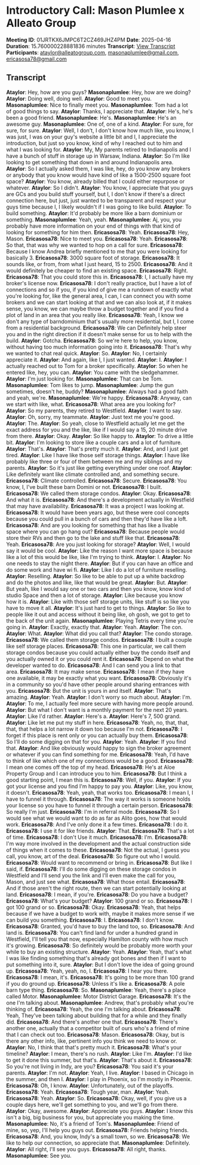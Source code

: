 # Introductory Call: Mason Plumlee x Alleato Group
**Meeting ID**: 01JRTKX6JMPC6T2CZ469JHZ4PM
**Date**: 2025-04-16
**Duration**: 15.760000228881836 minutes
**Transcript**: [View Transcript](https://app.fireflies.ai/view/01JRTKX6JMPC6T2CZ469JHZ4PM)
**Participants**: ataylor@alleatogroup.com, masonaplumlee@gmail.com, ericasosa78@gmail.com

## Transcript
**Ataylor**: Hey, how are you guys?
**Masonaplumlee**: Hey, how are we doing?
**Ataylor**: Doing well, doing well.
**Ataylor**: Good to meet you.
**Masonaplumlee**: Nice to finally meet you.
**Masonaplumlee**: Tom had a lot of good things to say.
**Ataylor**: Thanks, I appreciate that.
**Ataylor**: He's, he's been a good friend.
**Masonaplumlee**: He's.
**Masonaplumlee**: He's an awesome guy.
**Masonaplumlee**: One of, one of a kind.
**Ataylor**: For sure, for sure, for sure.
**Ataylor**: Well, I don't, I don't know how much like, you know, I was just, I was on your guy's website a little bit and I, I appreciate the introduction, but just so you know, kind of why I reached out to him and what I was looking for.
**Ataylor**: My, My parents retired to Indianapolis and I have a bunch of stuff in storage up in Warsaw, Indiana.
**Ataylor**: So I'm like looking to get something that down in and around Indianapolis area.
**Ataylor**: So I actually asked them, I was like, hey, do you know any brokers or anybody that you know would have kind of like a 1500-2500 square foot space?
**Ataylor**: You know, already billed that I could either repurpose or whatever.
**Ataylor**: So I didn't.
**Ataylor**: You know, I appreciate that you guys are GCs and you build stuff yourself, but I, I don't know if there's a direct connection here, but just, just wanted to be transparent and respect your guys time because I, I likely wouldn't if I was going to like build.
**Ataylor**: To build something.
**Ataylor**: It'd probably be more like a barn dominium or something.
**Masonaplumlee**: Yeah, yeah.
**Masonaplumlee**: Aj, you, you probably have more information on your end of things with that kind of looking for something for him then.
**Ericasosa78**: Yeah.
**Ericasosa78**: Hey, Mason.
**Ericasosa78**: Nice to meet you.
**Ericasosa78**: Yeah.
**Ericasosa78**: So that, that was why we wanted to hop on a call for sure.
**Ericasosa78**: Because I know Andrea briefly mentioned to me that you were looking for basically 3.
**Ericasosa78**: 3000 square foot of storage.
**Ericasosa78**: It sounds like, or from, from what I just heard, 15 to 2500.
**Ericasosa78**: And it would definitely be cheaper to find an existing space.
**Ericasosa78**: Right.
**Ericasosa78**: That you could store this in.
**Ericasosa78**: I, I actually have my broker's license now.
**Ericasosa78**: I don't really practice, but I have a lot of connections and so if you, if you kind of give me a rundown of exactly what you're looking for, like the general area, I can, I can connect you with some brokers and we can start looking at that and we can also look at, if it makes sense, you know, we can maybe throw a budget together and if you find a plot of land in an area that you really like.
**Ericasosa78**: Yeah, I know we don't any type of barndominium that's usually more residential, but I, I come from a residential background.
**Ericasosa78**: We can Definitely help steer you and in the right direction if it doesn't make sense for us to help with the build.
**Ataylor**: Gotcha.
**Ericasosa78**: So we're here to help, you know, without having too much information going into it.
**Ericasosa78**: That's why we wanted to chat real quick.
**Ataylor**: So.
**Ataylor**: No, I certainly appreciate it.
**Ataylor**: And again, like I, I just wanted.
**Ataylor**: I.
**Ataylor**: I actually reached out to Tom for a broker specifically.
**Ataylor**: So when he entered like, hey, you can.
**Ataylor**: You came with the sledgehammer.
**Ataylor**: I'm just looking for.
**Masonaplumlee**: That can be Tom.
**Masonaplumlee**: Tom likes to jump.
**Masonaplumlee**: Jump the gun sometimes, doesn't he, buddy?
**Masonaplumlee**: Always had a good faith and yeah, we're.
**Masonaplumlee**: We're happy.
**Ericasosa78**: Anyway, can we start with like, what.
**Ericasosa78**: What area are you looking for?
**Ataylor**: So my parents, they retired to Westfield.
**Ataylor**: I want to say.
**Ataylor**: Oh, sorry, my teammate.
**Ataylor**: Just text me you're good.
**Ataylor**: The.
**Ataylor**: So yeah, close to Westfield actually let me get the exact address for you and the like, like if I would say a 15, 20 minute drive from there.
**Ataylor**: Okay.
**Ataylor**: So like happy to.
**Ataylor**: To drive a little bit.
**Ataylor**: I'm looking to store like a couple cars and a lot of furniture.
**Ataylor**: That's.
**Ataylor**: That's pretty much it.
**Ataylor**: And, and I just get tired.
**Ataylor**: Like I have like those self storage things.
**Ataylor**: I have like probably like three or four of them between me and my siblings and my parents.
**Ataylor**: So it's just like getting everything under one roof.
**Ataylor**: Like definitely want like climate controlled and, and something secure.
**Ericasosa78**: Climate controlled.
**Ericasosa78**: Secure.
**Ericasosa78**: You know, I, I've built these barn Domini or not.
**Ericasosa78**: I built.
**Ericasosa78**: We called them storage condos.
**Ataylor**: Okay.
**Ericasosa78**: And what it is.
**Ericasosa78**: And there's a development actually in Westfield that may have availability.
**Ericasosa78**: It was a project I was looking at.
**Ericasosa78**: It would have been years ago, but these were cool concepts because you could pull in a bunch of cars and then they'd have like a loft.
**Ericasosa78**: And are you looking for something that has like a livable space where you can go hang out?
**Ericasosa78**: Because people would store their RVs and then go to the lake and stuff like that.
**Ericasosa78**: Yeah.
**Ericasosa78**: Are you just looking for storage?
**Ataylor**: Well, I would say it would be cool.
**Ataylor**: Like the reason I want more space is because like a lot of this would be like, like I'm trying to think.
**Ataylor**: I.
**Ataylor**: No one needs to stay the night there.
**Ataylor**: But if you can have an office and do some work and have wi fi.
**Ataylor**: Like I do a lot of furniture reselling.
**Ataylor**: Reselling.
**Ataylor**: So like to be able to put up a white backdrop and do the photos and like, like that would be great.
**Ataylor**: But.
**Ataylor**: But yeah, like I would say one or two cars and then you know, know kind of studio Space and then a lot of storage.
**Ataylor**: Like because you know how it is.
**Ataylor**: Like with those self storage units, like stuff is so like you have to move it all.
**Ataylor**: It's just hard to get to things.
**Ataylor**: So like to people like it out and access without it being like, oh gosh, we got to get to the back of the unit again.
**Masonaplumlee**: Playing Tetris every time you're going in.
**Ataylor**: Exactly, exactly that.
**Ataylor**: Yeah.
**Ataylor**: The con.
**Ataylor**: What.
**Ataylor**: What did you call that?
**Ataylor**: The condo storage.
**Ericasosa78**: We called them storage condos.
**Ericasosa78**: I built a couple like self storage places.
**Ericasosa78**: This one in particular, we call them storage condos because you could actually either buy the condo itself and you actually owned it or you could rent it.
**Ericasosa78**: Depend on what the developer wanted to do.
**Ericasosa78**: And I can send you a link to that area.
**Ericasosa78**: It may make sense.
**Ericasosa78**: I mean if they have one available, it may be exactly what you want.
**Ericasosa78**: Obviously it's in a community so you'd have other people around sharing entrances with you.
**Ericasosa78**: But the unit is yours in and itself.
**Ataylor**: That's amazing.
**Ataylor**: Yeah.
**Ataylor**: I don't worry so much about.
**Ataylor**: I'm.
**Ataylor**: To me, I actually feel more secure with having more people around.
**Ataylor**: But what I don't want is a monthly payment for the next 20 years.
**Ataylor**: Like I'd rather.
**Ataylor**: Here's a.
**Ataylor**: Here's 7, 500 grand.
**Ataylor**: Like let me put my stuff in here.
**Ericasosa78**: Yeah, no, that, that, that, that helps a lot narrow it down too because I'm not.
**Ericasosa78**: I forget if this place is rent only or you can actually buy them.
**Ericasosa78**: So I'll do some digging on that for you.
**Ataylor**: Yeah.
**Ataylor**: If you find that.
**Ataylor**: And like obviously would happy to sign the broker agreement or whatever if you can find something for me.
**Ericasosa78**: Yeah, I'd have to think of like which one of my connections would be a good.
**Ericasosa78**: I mean one comes off the top of my head.
**Ericasosa78**: He's at Aloe Property Group and I can introduce you to him.
**Ericasosa78**: But I think a good starting point, I mean this is.
**Ericasosa78**: Well, if you.
**Ataylor**: If you got your license and you find I'm happy to pay you.
**Ataylor**: Like, you know, it doesn't.
**Ericasosa78**: Yeah, yeah, that works too.
**Ericasosa78**: I mean I, I have to funnel it through.
**Ericasosa78**: The way it works is someone holds your license so you have to funnel it through a certain person.
**Ericasosa78**: So really I'm just.
**Ericasosa78**: I'm in referral mode.
**Ericasosa78**: So I would see what we would want to do as far as Alito goes, how that would work.
**Ericasosa78**: And I've only done it a few times.
**Ericasosa78**: I do it.
**Ericasosa78**: I use it for like friends.
**Ataylor**: That.
**Ericasosa78**: That's a lot of time.
**Ericasosa78**: I don't Use it much.
**Ericasosa78**: I'm.
**Ericasosa78**: I'm way more involved in the development and the actual construction side of things when it comes to these.
**Ericasosa78**: Not the actual, I guess you call, you know, art of the deal.
**Ericasosa78**: So figure out who I would.
**Ericasosa78**: Would want to recommend or bring in.
**Ericasosa78**: But like I said, if.
**Ericasosa78**: I'll do some digging on these storage condos in Westfield and I'll send you the link and I'll even make the call for you, Mason, and just see what.
**Ericasosa78**: What those entail.
**Ericasosa78**: And if those aren't the right route, then we can start potentially looking at land.
**Ericasosa78**: I mean, if you're.
**Ericasosa78**: Do you have a budget?
**Ericasosa78**: What's your budget?
**Ataylor**: 100 grand or so.
**Ericasosa78**: I got 100 grand or so.
**Ericasosa78**: Okay.
**Ericasosa78**: Yeah, that helps because if we have a budget to work with, maybe it makes more sense if we can build you something.
**Ericasosa78**: I.
**Ericasosa78**: I don't know.
**Ericasosa78**: Granted, you'd have to buy the land too, so.
**Ericasosa78**: And land is.
**Ericasosa78**: You can't find land for under a hundred grand in Westfield, I'll tell you that now, especially Hamilton county with how much it's growing.
**Ericasosa78**: So definitely would be probably more worth your while to buy an existing structure.
**Ataylor**: Yeah.
**Ataylor**: Yeah, that's what I was like finding something that's already got bones and then if I want to put something into it, sure.
**Ataylor**: But I don't love the idea of going ground up.
**Ericasosa78**: Yeah, yeah, no, I.
**Ericasosa78**: I hear you there.
**Ericasosa78**: I mean, it's.
**Ericasosa78**: It's going to be more than 100 grand if you do ground up.
**Ericasosa78**: Unless it's like a.
**Ericasosa78**: A pole barn type thing.
**Ericasosa78**: So.
**Masonaplumlee**: Yeah, there's a place called Motor.
**Masonaplumlee**: Motor District Garage.
**Ericasosa78**: It's the one I'm talking about.
**Masonaplumlee**: Andrew, that's probably what you're thinking of.
**Ericasosa78**: Yeah, the one I'm talking about.
**Ericasosa78**: Yeah, They've been talking about building that for a while and they finally did.
**Ericasosa78**: And there's another one that.
**Ericasosa78**: There's another one, actually that a competitor built of ours who's a friend of mine that I can check out too.
**Ericasosa78**: Mason.
**Ericasosa78**: Okay, but is there any other info, like, pertinent info you think we need to know or.
**Ataylor**: No, I think that that's pretty much it.
**Ericasosa78**: What's your timeline?
**Ataylor**: I mean, there's no rush.
**Ataylor**: Like I'm.
**Ataylor**: I'd like to get it done this summer, but that's.
**Ataylor**: That's about it.
**Ericasosa78**: So you're not living in Indy, are you?
**Ericasosa78**: You said it's your parents.
**Ataylor**: I'm not.
**Ataylor**: Yeah, I live.
**Ataylor**: I based in Chicago in the summer, and then I.
**Ataylor**: I play in Phoenix, so I'm mostly in Phoenix.
**Ericasosa78**: Oh, I know.
**Ataylor**: Unfortunately, out of the playoffs.
**Ericasosa78**: Yeah.
**Ericasosa78**: Tough year, man.
**Ataylor**: Yeah.
**Ericasosa78**: Yeah.
**Ataylor**: So.
**Ericasosa78**: Okay, well, if you give us a couple days here, we'll get something to you, and we'll go from there.
**Ataylor**: Okay, awesome.
**Ataylor**: Appreciate you guys.
**Ataylor**: I know this isn't a big, big business for you, but appreciate you making the time.
**Masonaplumlee**: No, it's a friend of Tom's.
**Masonaplumlee**: Friend of mine, so, yep, I'll help you guys out.
**Ericasosa78**: Friends helping friends.
**Ericasosa78**: And, you know, Indy's a small town, so we.
**Ericasosa78**: We like to help our connection, so appreciate that.
**Masonaplumlee**: Definitely.
**Ataylor**: All right, I'll see you guys.
**Ericasosa78**: All right, thanks.
**Masonaplumlee**: See you.